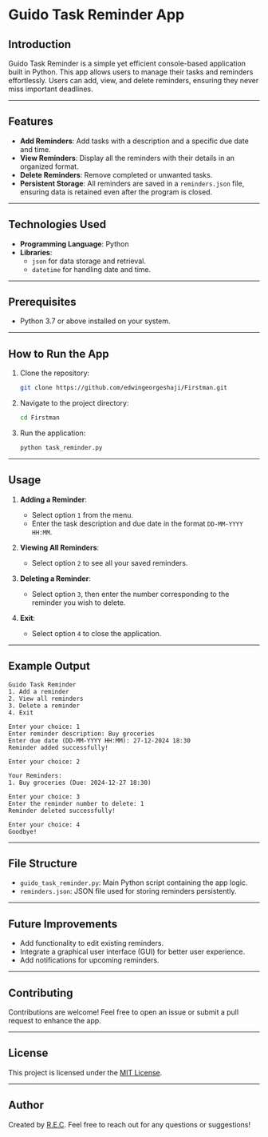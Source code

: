 # Guido Task Reminder App

## Introduction
Guido Task Reminder is a simple yet efficient console-based application built in Python. This app allows users to manage their tasks and reminders effortlessly. Users can add, view, and delete reminders, ensuring they never miss important deadlines.

---

## Features
- **Add Reminders**: Add tasks with a description and a specific due date and time.
- **View Reminders**: Display all the reminders with their details in an organized format.
- **Delete Reminders**: Remove completed or unwanted tasks.
- **Persistent Storage**: All reminders are saved in a `reminders.json` file, ensuring data is retained even after the program is closed.

---

## Technologies Used
- **Programming Language**: Python
- **Libraries**: 
  - `json` for data storage and retrieval.
  - `datetime` for handling date and time.

---

## Prerequisites
- Python 3.7 or above installed on your system.

---

## How to Run the App
1. Clone the repository:
   ```bash
   git clone https://github.com/edwingeorgeshaji/Firstman.git
   ```

2. Navigate to the project directory:
   ```bash
   cd Firstman
   ```

3. Run the application:
   ```bash
   python task_reminder.py
   ```

---

## Usage
1. **Adding a Reminder**:
   - Select option `1` from the menu.
   - Enter the task description and due date in the format `DD-MM-YYYY HH:MM`.
   
2. **Viewing All Reminders**:
   - Select option `2` to see all your saved reminders.

3. **Deleting a Reminder**:
   - Select option `3`, then enter the number corresponding to the reminder you wish to delete.

4. **Exit**:
   - Select option `4` to close the application.

---

## Example Output
```plaintext
Guido Task Reminder
1. Add a reminder
2. View all reminders
3. Delete a reminder
4. Exit

Enter your choice: 1
Enter reminder description: Buy groceries
Enter due date (DD-MM-YYYY HH:MM): 27-12-2024 18:30
Reminder added successfully!

Enter your choice: 2

Your Reminders:
1. Buy groceries (Due: 2024-12-27 18:30)

Enter your choice: 3
Enter the reminder number to delete: 1
Reminder deleted successfully!

Enter your choice: 4
Goodbye!
```

---

## File Structure
- `guido_task_reminder.py`: Main Python script containing the app logic.
- `reminders.json`: JSON file used for storing reminders persistently.

---

## Future Improvements
- Add functionality to edit existing reminders.
- Integrate a graphical user interface (GUI) for better user experience.
- Add notifications for upcoming reminders.

---

## Contributing
Contributions are welcome! Feel free to open an issue or submit a pull request to enhance the app.

---

## License
This project is licensed under the [MIT License](LICENSE).

---

## Author
Created by [R.E.C](https://github.com/edwingeorgeshaji). Feel free to reach out for any questions or suggestions!


